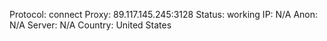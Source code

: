 Protocol: connect
Proxy: 89.117.145.245:3128
Status: working
IP: N/A
Anon: N/A
Server: N/A
Country: United States


